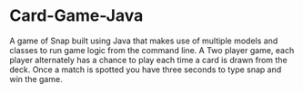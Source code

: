 # Card-Game-Java

A game of Snap built using Java that makes use of multiple models and classes to run game logic from the command line. A Two player game, each player alternately has a chance to play each time a card is drawn from the deck. Once a match is spotted you have three seconds to type snap and win the game.
